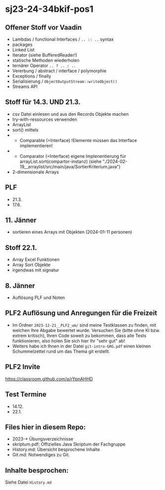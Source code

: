 # sj23-24-34bkif-pos1

## Offener Stoff vor Vaadin

-   Lambdas / functional Interfaces / `.. :: ..` syntax
- packages
-   Linked List
-   Iterator (siehe BufferedReader!)
-   statische Methoden wiederholen
-   ternärer Operator `.. ? .. : ..`
-   Vererbung / abstract / interface / polymorphie
-   Exceptions / finally
-   Serialisierung / `ObjectOutputStream::writeObject()`
-   Streams API

## Stoff für 14.3. UND 21.3.

-   csv Datei einlesen und aus den Records Objekte machen
-   try-with-ressources verwenden
-   ArrayList
-   sort() mittels
-   -   Comparable (=Interface) !Elemente müssen das Interface implementieren!
-   -   Comparator (=Interface) eigene Implenentierung für
        arrayList.sort(compartor-instanz) (siehe
        "./2024-02-19\_\_arraylist/src/main/java/SortierKriterium.java")
-   2-dimensionale Arrays

## PLF

-   21.3.
-   17.6.

## 11. Jänner

-   sortieren eines Arrays mit Objekten (2024-01-11 personen)

## Stoff 22.1.

-   Array Excel Funktionen
-   Array Sort Objekte
-   irgendwas mit signatur

## 8. Jänner

-   Auflösung PLF und Noten

## PLF2 Auflösung und Anregungen für die Freizeit

-   Im Ordner `2023-12-21__PLF2_um/` sind meine Testklassen zu finden, mit
    welchen Ihre Abgabe bewertet wurde. Versuchen Sie (bitte ohne KI bzw. extrem
    kritisch), Ihren Code soweit zu bekommen, dass alle Tests funktionieren,
    also holen Sie sich hier Ihr "sehr gut" ab!
-   Weiters habe ich Ihnen in der Datei `git-intro-GRG.pdf` einen kleinen
    Schummelzettel rund um das Thema git erstellt.

## PLF2 Invite

<https://classroom.github.com/a/rYpnAHHD>

## Test Termine

-   14.12.
-   22.1.

## Files hier in diesem Repo:

-   2023-\* Übungsverzeichnisse
-   skriptum.pdf: Offizielles Java Skriptum der Fachgruppe
-   History.md: Übersicht besprochene Inhalte
-   Git.md: Notwendiges zu Git.

## Inhalte besprochen:

Siehe Datei `History.md`
